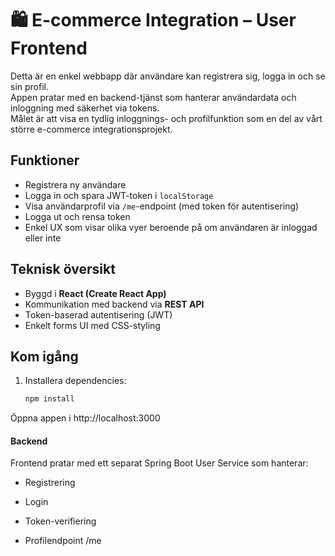 # 🛍️ E-commerce Integration – User Frontend

Detta är en enkel webbapp där användare kan registrera sig, logga in och se sin profil.  
Appen pratar med en backend-tjänst som hanterar användardata och inloggning med säkerhet via tokens.  
Målet är att visa en tydlig inloggnings- och profilfunktion som en del av vårt större e-commerce integrationsprojekt.

## Funktioner
- Registrera ny användare
- Logga in och spara JWT-token i `localStorage`
- Visa användarprofil via `/me`-endpoint (med token för autentisering)
- Logga ut och rensa token
- Enkel UX som visar olika vyer beroende på om användaren är inloggad eller inte

## Teknisk översikt
- Byggd i **React (Create React App)**
- Kommunikation med backend via **REST API**
- Token-baserad autentisering (JWT)
- Enkelt forms UI med CSS-styling


## Kom igång
1. Installera dependencies:
   ```bash
   npm install

Öppna appen i http://localhost:3000

#### Backend

Frontend pratar med ett separat Spring Boot User Service som hanterar:

- Registrering

- Login

- Token-verifiering

- Profilendpoint /me